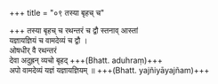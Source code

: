 +++
title = "०९ तस्या बृहच् च"

+++
तस्या बृहच् च रथन्तरं च द्वौ स्तनाव् आस्तां  
यज्ञायज्ञियं च वामदेव्यं च द्वौ ।  
ओषधीर् वै रथन्तरं  
देवा अदुह्रन् व्यचो बृहद् +++(Bhatt. aduhraṃ)+++  
अपो वामदेव्यं यज्ञं यज्ञायज्ञियम् ॥ +++(Bhatt. yajñiyāyajñam)+++